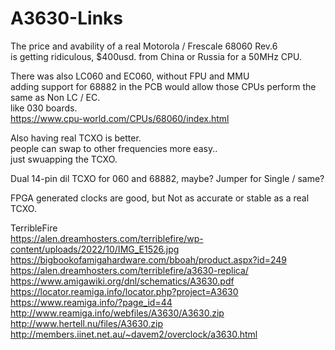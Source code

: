 # A3630-Links

The price and avability of a real Motorola / Frescale 68060 Rev.6 </br>
is getting ridiculous, $400usd. from China or Russia for a 50MHz CPU. </p>

There was also LC060 and EC060, without FPU and MMU </br>
adding support for 68882 in the PCB would allow those CPUs perform the same as Non LC / EC. </br>
like 030 boards. </br>
https://www.cpu-world.com/CPUs/68060/index.html </p>

Also having real TCXO is better. </br>
people can swap to other frequencies more easy.. </br>
just swuapping the TCXO. </p>

Dual 14-pin dil TCXO for 060 and 68882, maybe? Jumper for Single / same? </p>

FPGA generated clocks are good, but Not as accurate or stable as a real TCXO. </p>

TerribleFire </br>
https://alen.dreamhosters.com/terriblefire/wp-content/uploads/2022/10/IMG_E1526.jpg </br>
https://bigbookofamigahardware.com/bboah/product.aspx?id=249 </br>
https://alen.dreamhosters.com/terriblefire/a3630-replica/ </br>
https://www.amigawiki.org/dnl/schematics/A3630.pdf </br>
https://locator.reamiga.info/locator.php?project=A3630 </br>
https://www.reamiga.info/?page_id=44 </br>
http://www.reamiga.info/webfiles/A3630/A3630.zip </br>
http://www.hertell.nu/files/A3630.zip </br>
http://members.iinet.net.au/~davem2/overclock/a3630.html </p>
